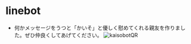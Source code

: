 # linebot
- 何かメッセージをうつと「かいそ」と優しく慰めてくれる親友を作りました。ぜひ仲良くしてあげてください。
![kaisobotQR](https://user-images.githubusercontent.com/65205373/107860207-65a3c400-6e81-11eb-9727-fce273675aa0.png)
